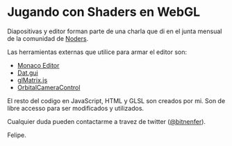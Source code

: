 Jugando con Shaders en WebGL
============================

Diapositivas y editor forman parte de una charla que di en el junta mensual de la comunidad de [Noders](http://noders.com/). 

Las herramientas externas que utilice para armar el editor son:

- [Monaco Editor](https://github.com/Microsoft/monaco-editor)
- [Dat.gui](https://github.com/dataarts/dat.gui)
- [glMatrix.js](http://glmatrix.net/)
- [OrbitalCameraControl](https://github.com/yiwenl/OrbitalCameraControl)
	
El resto del codigo en JavaScript, HTML y GLSL son creados por mi. Son de libre accesso para ser modificados y utilizados.

Cualquier duda pueden contactarme a travez de twitter ([@bitnenfer](https://twitter.com/bitnenfer/)).

Felipe.
